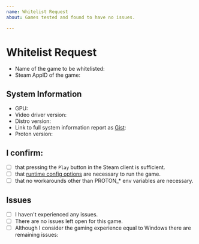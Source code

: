 ```yaml
---
name: Whitelist Request
about: Games tested and found to have no issues.

---
```


# Whitelist Request
- Name of the game to be whitelisted:
- Steam AppID of the game:

## System Information
- GPU: <!-- e.g. RX 580 or GTX 970 -->
- Video driver version: <!-- e.g. Mesa 18.2 or nvidia 396.54 -->
- Distro version: <!-- e.g. Ubuntu 18.04 -->
- Link to full system information report as [Gist](https://gist.github.com/):
- Proton version:

## I confirm:
- [ ] that pressing the `Play` button in the Steam client is sufficient.
- [ ] that [runtime config options](https://github.com/ValveSoftware/Proton#runtime-config-options) are necessary to run the game.
- [ ] that no workarounds other than PROTON_* env variables are necessary.

## Issues
- [ ] I haven't experienced any issues.
- [ ] There are no issues left open for this game.
- [ ] Although I consider the gaming experience equal to Windows there are remaining issues:

<!--
1. You can find the Steam AppID in the URL of the shop page of the game.
   e.g. for `The Witcher 3: Wild Hunt` the AppID is `292030`.
2. You can find your driver and Linux version, as well as your graphics
   processor's name in the system information report of Steam.
3. You can retrieve a full system information report by clicking
   `Help` > `System Information` in the Steam client on your machine.
4. Please copy it to your clipboard by pressing `Ctrl+A` and then `Ctrl+C`.
   Then paste it in a [Gist](https://gist.github.com/) and post the link in
   this issue to prevent chaos by too much info in one place.
5. Please search for open issues and pull requests by the name of the game and
   find out whether they are relevant and should be referenced above.
-->
